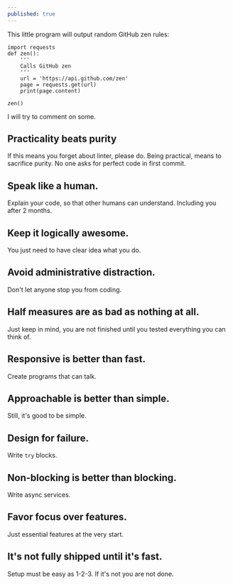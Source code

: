 ```yaml
---
published: true
---
```

This little program will output random GitHub zen rules:

~~~
import requests
def zen():
	'''
	Calls GitHub zen
	'''
	url = 'https://api.github.com/zen'
	page = requests.get(url)
	print(page.content)
    
zen()
~~~

I will try to comment on some.

## Practicality beats purity
If this means you forget about linter, please do.
Being practical, means to sacrifice purity.
No one asks for perfect code in first commit.

## Speak like a human.
Explain your code, so that other humans can understand.
Including you after 2 months.

## Keep it logically awesome.
You just need to have clear idea what you do.

## Avoid administrative distraction.
Don't let anyone stop you from coding.

## Half measures are as bad as nothing at all.
Just keep in mind, you are not finished until you tested everything you can think of.

## Responsive is better than fast.
Create programs that can talk.

## Approachable is better than simple.
Still, it's good to be simple.

## Design for failure.
Write `try` blocks.

## Non-blocking is better than blocking.
Write async services.

## Favor focus over features.
Just essential features at the very start. 

## It's not fully shipped until it's fast.
Setup must be easy as 1-2-3.
If it's not you are not done.
